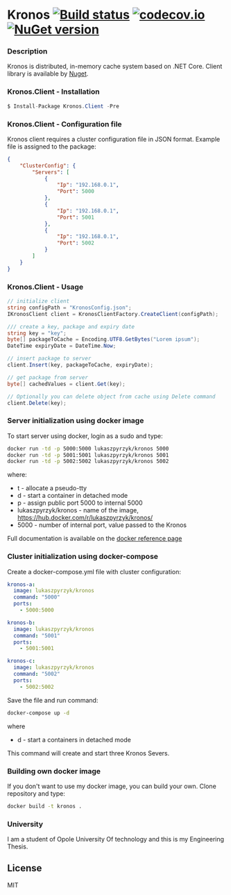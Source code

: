 # Kronos  [![Build status](https://ci.appveyor.com/api/projects/status/26qj17kq09btkkql?svg=true)](https://ci.appveyor.com/project/LukaszPyrzyk/binaryformatter) [![codecov.io](https://codecov.io/github/lukasz-pyrzyk/Kronos/coverage.svg?branch=master)](https://codecov.io/github/lukasz-pyrzyk/Kronos?branch=master) [![NuGet version](https://badge.fury.io/nu/Kronos.Client.svg)](https://badge.fury.io/nu/Kronos.Client)
### Description
Kronos is distributed, in-memory cache system based on .NET Core. Client library is available by [Nuget](https://www.nuget.org/packages/Kronos.Client/).

### Kronos.Client - Installation
```csharp
$ Install-Package Kronos.Client -Pre
```

### Kronos.Client - Configuration file
Kronos client requires a cluster configuration file in JSON format. Example file is assigned to the package:
```json
{
    "ClusterConfig": {
        "Servers": [
            {
                "Ip": "192.168.0.1",
                "Port": 5000
            },
            {
                "Ip": "192.168.0.1",
                "Port": 5001
            },
            {
                "Ip": "192.168.0.1",
                "Port": 5002
            }
        ]
    }
}
```

### Kronos.Client - Usage
```csharp
// initialize client
string configPath = "KronosConfig.json";
IKronosClient client = KronosClientFactory.CreateClient(configPath);

/// create a key, package and expiry date
string key = "key";
byte[] packageToCache = Encoding.UTF8.GetBytes("Lorem ipsum");
DateTime expiryDate = DateTime.Now;

// insert package to server
client.Insert(key, packageToCache, expiryDate);

// get package from server
byte[] cachedValues = client.Get(key);

// Optionally you can delete object from cache using Delete command
client.Delete(key);
```

### Server initialization using docker image
To start server using docker, login as a sudo and type:
```bash
docker run -td -p 5000:5000 lukaszpyrzyk/kronos 5000
docker run -td -p 5001:5001 lukaszpyrzyk/kronos 5001
docker run -td -p 5002:5002 lukaszpyrzyk/kronos 5002
```
where: 
* t - allocate a pseudo-tty
* d - start a container in detached mode
* p - assign public port 5000 to internal 5000
* lukaszpyrzyk/kronos - name of the image, https://hub.docker.com/r/lukaszpyrzyk/kronos/
* 5000 - number of internal port, value passed to the Kronos

Full documentation is available on the [docker reference page](https://docs.docker.com/engine/reference/run/)

### Cluster initialization using docker-compose
Create a docker-compose.yml file with cluster configuration:
```yaml
kronos-a:
  image: lukaszpyrzyk/kronos
  command: "5000"
  ports:
    - 5000:5000

kronos-b:
  image: lukaszpyrzyk/kronos
  command: "5001"
  ports:
    - 5001:5001

kronos-c:
  image: lukaszpyrzyk/kronos
  command: "5002"
  ports:
    - 5002:5002
```
Save the file and run command:
```bash
docker-compose up -d
```
where 
* d - start a containers in detached mode

This command will create and start three Kronos Severs.

### Building own docker image
If you don't want to use my docker image, you can build your own. Clone repository and type: 
```bash
docker build -t kronos .
```

### University
I am a student of Opole University Of technology and this is my Engineering Thesis.

License
----
MIT

   [kronos-nuget]: <https://www.nuget.org/packages/Kronos.Client/>
   [protobuf-net-url]: <https://github.com/mgravell/protobuf-net>
